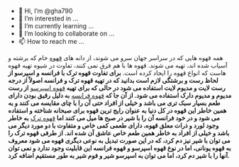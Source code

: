 - 👋 Hi, I’m @gha790
- 👀 I’m interested in ...
- 🌱 I’m currently learning ...
- 💞️ I’m looking to collaborate on ...
- 📫 How to reach me ...

<!---
gha790/gha790 is a ✨ special ✨ repository because its `README.md` (this file) appears on your GitHub profile.
You can click the Preview link to take a look at your changes.
--->
همه قهوه هایی که در سراسر جهان سرو می شوند، از دانه های <a href="https://aradbranding.com/fa/untold-words-about-exporting-coffee/">قهوه</a> خام که برشته و آسیاب شده اند، تهیه می شوند. قهوه ها با هم فرق نمی کنند، تفاوت در شیوه تهیه قهوه هاست که انواع قهوه را ایجاد کرده است. <strong>برای تفاوت قهوه ترک با فرانسه و اسپرسو از لحاظ رست و برشتگی لازم است بدانید که در تهیه قهوه ترک و فرانسه اصولاً از درجه رست لایت و مدیوم لایت استفاده می شود در حالی که برای تهیه </strong><a href="https://aradbranding.com/fa/trade-and-export-of-espresso-coffee/">قهوه اسپرسو</a> <strong>از رست مدیوم و مدیوم دارک استفاده می شود. از آن جا که </strong><a href="https://aradbranding.com/fa/professional-french-coffee/">قهوه فرانسه</a> <strong>به دلیل رقیق بودن دارای طعم بسیار سبک تری می باشد و خیلی از افراد حتی آن را با چای مقایسه می کنند و به همین خاطر این قهوه در کل دنیا به عنوان رایج ترین قهوه برای صبحانه شناخته و استفاده می شود و در خود فرانسه آن را با شیر در صبح ها میل می کنند اما </strong><a href="https://aradbranding.com/fa/coffee-turkey-france-turkey-uae/">قهوه ترک</a> <strong>به خاطر وجود لورد و ذرات معلق قهوه، دارای طعمی کمی خاص و متفاوت با دو مورد دیگر می باشد و خیلی از افراد به خاطر همین طعم خاص عاشق آن شده اند. از طرفی قهوه ترک را می توان با شیر نیز دم کرد، که در این صورت تبدیل به نوعی دیگری قهوه می شود معروف به قهوه یونانی، اما در نوع قهوه اسپرسو و قهوه فرانسه این قابلیت وجود ندارد و نمی توان آنها را با شیر دم کرد، اما می توان به اسپرسو شیر و فوم شیر به طور مستقیم اضافه کرد</strong><strong>.
